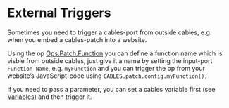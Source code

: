 # External Triggers

Sometimes you need to trigger a cables-port from outside cables, e.g. when you embed a cables-patch into a website.  

Using the op [Ops.Patch.Function](../ops/Ops.Patch.Function/Ops.Patch.Function.md) you can define a function name which is visble from outside cables, just give it a name by setting the input-port `Function Name`, e.g. `myFunction` and you can trigger the op from your website’s JavaScript-code using `CABLES.patch.config.myFunction();`

If you need to pass a parameter, you can set a cables variable first (see [Variables](../dev_embed_vars/dev_embed_vars.md)) and then trigger it.